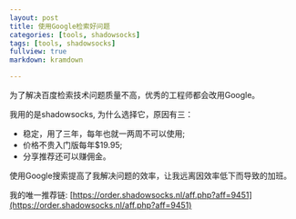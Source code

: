 ```yaml
---
layout: post
title: 使用Google检索好问题
categories: [tools, shadowsocks]
tags: [tools, shadowsocks]
fullview: true
markdown: kramdown

---
```


为了解决百度检索技术问题质量不高，优秀的工程师都会改用Google。

我用的是shadowsocks, 为什么选择它，原因有三：
* 稳定，用了三年，每年也就一两周不可以使用;
* 价格不贵入门版每年$19.95;
* 分享推荐还可以赚佣金。

使用Google搜索提高了我解决问题的效率，让我远离因效率低下而导致的加班。

我的唯一推荐链: [https://order.shadowsocks.nl/aff.php?aff=9451](https://order.shadowsocks.nl/aff.php?aff=9451)
